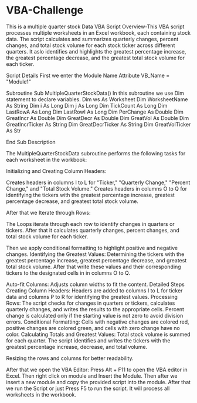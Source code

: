 # VBA-Challenge
This is a multiple quarter stock Data VBA Script
Overview-This VBA script processes multiple worksheets in an Excel workbook, each containing stock data.
The script calculates and summarizes quarterly changes, percent changes, and total stock volume for each stock ticker across different quarters.
It aslo identifies and highlights the greatest percentage increase, the greatest percentage decrease, and the greatest total stock volume for each ticker.

Script Details
First we enter the Module Name
Attribute VB_Name = "Module1"

Subroutine
Sub MultipleQuarterStockData()
In this subroutine we use Dim statement to declare variables.
Dim ws As Worksheet
    Dim WorksheetName As String
    Dim i As Long
    Dim j As Long
    Dim TickCount As Long
    Dim LastRowA As Long
    Dim LastRowI As Long
    Dim PerChange As Double
    Dim GreatIncr As Double
    Dim GreatDecr As Double
    Dim GreatVol As Double
    Dim GreatIncrTicker As String
    Dim GreatDecrTicker As String
    Dim GreatVolTicker As Str
    
End Sub
Description

The MultipleQuarterStockData subroutine performs the following tasks for each worksheet in the workbook:

Initializing and Creating Column Headers:

Creates headers in columns I to L for "Ticker," "Quarterly Change," "Percent Change," and "Total Stock Volume."
Creates headers in columns O to Q for identifying the tickers with the greatest percentage increase, greatest percentage decrease, and greatest total stock volume.

After that we Iterate through Rows:

The Loops iterate through each row to identify changes in quarters or tickers.
After that it calculates quarterly changes, percent changes, and total stock volume for each ticker.

Then we apply conditional formatting to highlight positive and negative changes.
Identifying the Greatest Values: Determining the tickers with the greatest percentage increase, greatest percentage decrease, and greatest total stock volume.
After that write these values and their corresponding tickers to the designated cells in in columns O to Q.

Auto-fit Columns:
Adjusts column widths to fit the content.
Detailed Steps
Creating Column Headers:
Headers are added to columns I to L for ticker data and columns P to R for identifying the greatest values.
Processing Rows:
The script checks for changes in quarters or tickers, calculates quarterly changes, and writes the results to the appropriate cells.
Percent change is calculated only if the starting value is not zero to avoid division errors.
Conditional Formatting:
Cells with negative changes are colored red, positive changes are colored green, and cells with zero change have no color.
Calculating Totals and Greatest Values:
Total stock volume is summed for each quarter.
The script identifies and writes the tickers with the greatest percentage increase, decrease, and total volume.

Resizing the rows and columns for better readability.

After that we open the VBA Editor:
Press Alt + F11 to open the VBA editor in Excel.
Then right click on module and Insert the Module.
Then after we insert a new module and copy the provided script into the module.
After that we run the Script or just
Press F5 to run the script. It will process all worksheets in the workbook.

